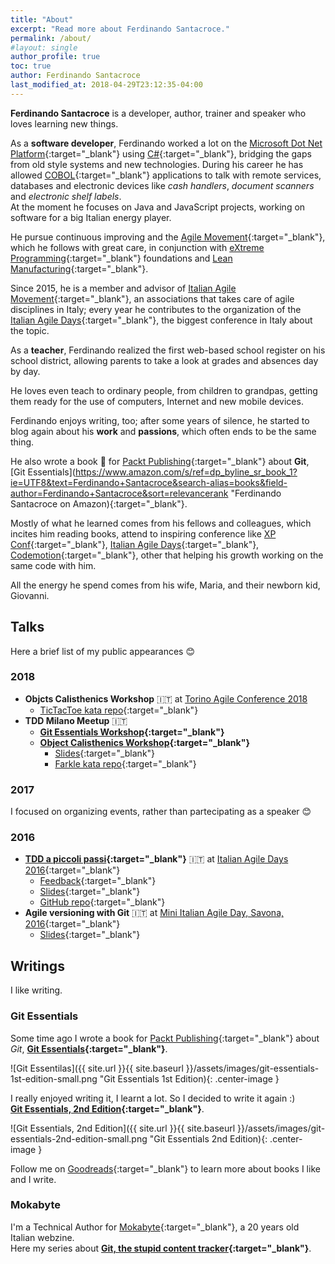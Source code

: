 ```yaml
---
title: "About"
excerpt: "Read more about Ferdinando Santacroce."
permalink: /about/
#layout: single
author_profile: true
toc: true
author: Ferdinando Santacroce
last_modified_at: 2018-04-29T23:12:35-04:00
---
```



**Ferdinando Santacroce** is a developer, author, trainer and speaker who loves learning new things.

As a **software developer**, Ferdinando worked a lot on the [Microsoft Dot Net Platform](http://www.microsoft.com/net){:target="_blank"} using [C#](http://en.wikipedia.org/wiki/C_Sharp_(programming_language)){:target="_blank"}, bridging the gaps from old style systems and new technologies. During his career he has allowed [COBOL](http://microfocus.com/){:target="_blank"} applications to talk with remote services, databases and electronic devices like _cash handlers_, _document scanners_ and _electronic shelf labels_.  
At the moment he focuses on Java and JavaScript projects, working on software for a big Italian energy player.

He pursue continuous improving and the [Agile Movement](http://agilemanifesto.org/){:target="_blank"}, which he follows with great care, in conjunction with [eXtreme Programming](http://xprogramming.com/index.php){:target="_blank"} foundations and [Lean Manufacturing](http://en.wikipedia.org/wiki/Lean_manufacturing){:target="_blank"}.
  
Since 2015, he is a member and advisor of [Italian Agile Movement](http://www.agilemovement.it){:target="_blank"}, an associations that takes care of agile disciplines in Italy; every year he contributes to the organization of the [Italian Agile Days](http://www.agileday.it){:target="_blank"}, the biggest conference in Italy about the topic.

As a **teacher**, Ferdinando realized the first web-based school register on his school district, allowing parents to take a look at grades and absences day by day.
  
He loves even teach to ordinary people, from children to grandpas, getting them ready for the use of computers, Internet and new mobile devices.

Ferdinando enjoys writing, too; after some years of silence, he started to blog again about his **work** and **passions**, which often ends to be the same thing.
  
He also wrote a book :orange_book: for [Packt Publishing](https://www.packtpub.com/){:target="_blank"} about **Git**, [Git Essentials](https://www.amazon.com/s/ref=dp_byline_sr_book_1?ie=UTF8&text=Ferdinando+Santacroce&search-alias=books&field-author=Ferdinando+Santacroce&sort=relevancerank "Ferdinando Santacroce on Amazon){:target="_blank"}.

Mostly of what he learned comes from his fellows and colleagues, which incites him reading books, attend to inspiring conference like [XP Conf](https://www.agilealliance.org/xp2018){:target="_blank"}, [Italian Agile Days](http://www.agileday.it/){:target="_blank"}, [Codemotion](http://it.codemotionworld.com/){:target="_blank"}, other that helping his growth working on the same code with him.

All the energy he spend comes from his wife, Maria, and their newborn kid, Giovanni.

## Talks
Here a brief list of my public appearances :blush:

### 2018
* **Objcts Calisthenics Workshop** :it: at [Torino Agile Conference 2018](http://www.agileday.it/mini/2018/torino/#ferdinandosantacroce) 
  * [TicTacToe kata repo](https://github.com/jesuswasrasta/TicTacToe){:target="_blank"}
* **TDD Milano Meetup** :it:
  * **[Git Essentials Workshop](https://www.meetup.com/it-IT/TDD-Milano/events/245383610/){:target="_blank"}**
  * **[Object Calisthenics Workshop](https://www.meetup.com/it-IT/TDD-Milano/events/247937838/){:target="_blank"}**
    * [Slides](https://www.slideshare.net/FerdinandoSantacroce/object-calisthenics-tdd-milano){:target="_blank"}
    * [Farkle kata repo](https://github.com/jesuswasrasta/KataFarkle){:target="_blank"}

### 2017
I focused on organizing events, rather than partecipating as a speaker :blush:

### 2016
* **[TDD a piccoli passi](http://www.agileday.it/front/sessions/4888/){:target="_blank"}** :it: at [Italian Agile Days 2016](http://www.agileday.it/2016/){:target="_blank"}
  * [Feedback](https://joind.in/event/iad16---italian-agile-days-2016/tdd-a-piccoli-passi){:target="_blank"}
  * [Slides](https://www.slideshare.net/FerdinandoSantacroce/tdd-a-piccoli-passi){:target="_blank"}
  * [GitHub repo](https://github.com/jesuswasrasta/SmallStepsTDD){:target="_blank"}
* **Agile versioning with Git** :it: at [Mini Italian Agile Day, Savona, 2016](http://www.agileday.it/mini/2016/savona/){:target="_blank"}
  * [Slides](https://www.slideshare.net/FerdinandoSantacroce/agile-versioning-with-git-60998779){:target="_blank"}

## Writings
I like writing.  

### Git Essentials
Some time ago I wrote a book for [Packt Publishing](https://www.packtpub.com/){:target="_blank"} about _Git_, **[Git Essentials](https://www.packtpub.com/application-development/git-essentials){:target="_blank"}**.

![Git Essentilas]({{ site.url }}{{ site.baseurl }}/assets/images/git-essentials-1st-edition-small.png "Git Essentials 1st Edition){: .center-image }

I really enjoyed writing it, I learnt a lot. So I decided to write it again :)  
**[Git Essentials, 2nd Edition](https://www.packtpub.com/application-development/git-essentials-second-edition){:target="_blank"}**.

![Git Essentials, 2nd Edition]({{ site.url }}{{ site.baseurl }}/assets/images/git-essentials-2nd-edition-small.png "Git Essentials 2nd Edition){: .center-image }

Follow me on [Goodreads](https://www.goodreads.com/author/show/13649672.Ferdinando_Santacroce){:target="_blank"} to learn more about books I like and I write.

### Mokabyte
I'm a Technical Author for [Mokabyte](http://www.mokabyte.it){:target="_blank"}, a 20 years old Italian webzine.  
Here my series about **[Git, the stupid content tracker](http://www.mokabyte.it/author/ferdinando-santacroce/){:target="_blank"}**.